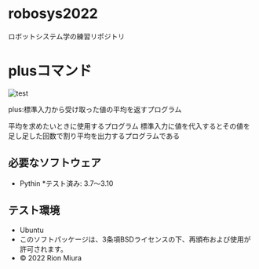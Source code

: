 # robosys2022
ロボットシステム学の練習リポジトリ
# plusコマンド
![test](https://github.com/Rion731/robosys2022/actions/workflows/test.yml/badge.svg)

plus:標準入力から受け取った値の平均を返すプログラム

平均を求めたいときに使用するプログラム
標準入力に値を代入するとその値を足し足した回数で割り平均を出力するプログラムである

## 必要なソフトウェア
* Pythin
  *テスト済み: 3.7～3.10
## テスト環境
* Ubuntu
* このソフトパッケージは、3条項BSDライセンスの下、再頒布および使用が許可されます。
* © 2022 Rion Miura 
